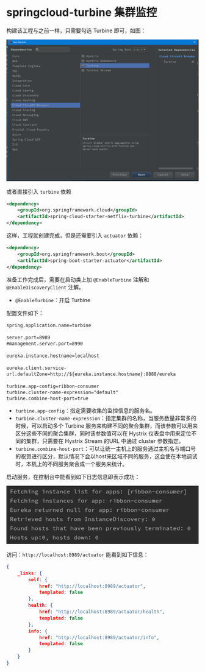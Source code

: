 # springcloud-turbine 集群监控

构建该工程与之前一样，只需要勾选 Turbine 即可，如图：

![springcloud-turbine](images/springcloud-turbine.png)

或者直接引入 `turbine` 依赖

```xml
<dependency>
    <groupId>org.springframework.cloud</groupId>
    <artifactId>spring-cloud-starter-netflix-turbine</artifactId>
</dependency>
```

这样，工程就创建完成，但是还需要引入 `actuator` 依赖：

```xml
<dependency>
    <groupId>org.springframework.boot</groupId>
    <artifactId>spring-boot-starter-actuator</artifactId>
</dependency>
```

准备工作完成后，需要在启动类上加 `@EnableTurbine` 注解和 `@EnableDiscoveryClient` 注解。

- `@EnableTurbine`：开启 Turbine

配置文件如下：

```profile
spring.application.name=turbine

server.port=8989
#management.server.port=8990

eureka.instance.hostname=localhost

eureka.client.service-url.defaultZone=http://${eureka.instance.hostname}:8888/eureka

turbine.app-config=ribbon-consumer
turbine.cluster-name-expression="default"
turbine.combine-host-port=true
```

- `turbine.app-config`：指定需要收集的监控信息的服务名。
- `turbine.cluster-name-expression`：指定集群的名称，当服务数量非常多的时候，可以启动多个 Turbine 服务来构建不同的聚合集群，而该参数可以用来区分这些不同的聚合集群，同时该参数值可以在 Hystrix 仪表盘中用来定位不同的集群，只需要在 Hystrix Stream 的URL 中通过 cluster 参数指定。
- `turbine.combine-host-port`：可以让统一主机上的服务通过主机名与端口号的祝贺进行区分，默认情况下会以host来区域不同的服务，这会使在本地调试时，本机上的不同服务聚合成一个服务来统计。

启动服务，在控制台中能看到如下日志信息即表示成功：

![fetch-instance](images/fetch-instance.png)

访问：`http://localhost:8989/actuator` 能看到如下信息：

```json
{
	_links: {
		self: {
			href: "http://localhost:8989/actuator",
			templated: false
		},
		health: {
			href: "http://localhost:8989/actuator/health",
			templated: false
		},
		info: {
			href: "http://localhost:8989/actuator/info",
			templated: false
		}
	}
}
```
